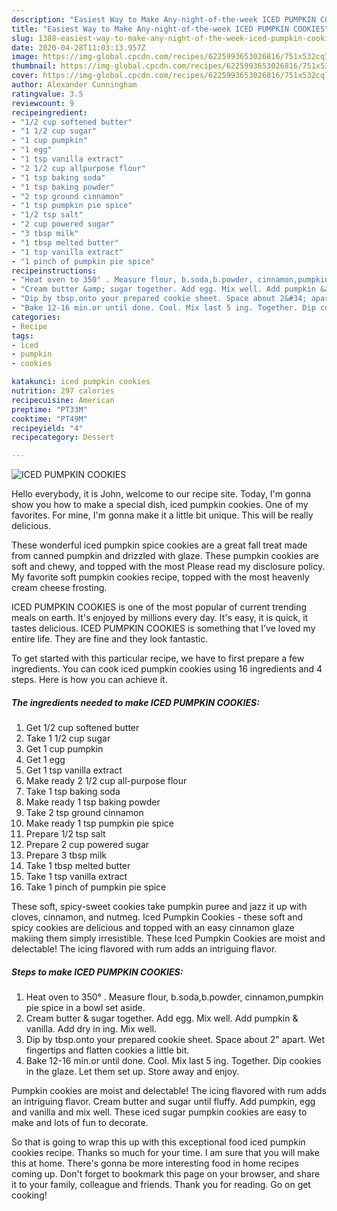 ```yaml
---
description: "Easiest Way to Make Any-night-of-the-week ICED PUMPKIN COOKIES"
title: "Easiest Way to Make Any-night-of-the-week ICED PUMPKIN COOKIES"
slug: 1388-easiest-way-to-make-any-night-of-the-week-iced-pumpkin-cookies
date: 2020-04-28T11:03:13.957Z
image: https://img-global.cpcdn.com/recipes/6225993653026816/751x532cq70/iced-pumpkin-cookies-recipe-main-photo.jpg
thumbnail: https://img-global.cpcdn.com/recipes/6225993653026816/751x532cq70/iced-pumpkin-cookies-recipe-main-photo.jpg
cover: https://img-global.cpcdn.com/recipes/6225993653026816/751x532cq70/iced-pumpkin-cookies-recipe-main-photo.jpg
author: Alexander Cunningham
ratingvalue: 3.5
reviewcount: 9
recipeingredient:
- "1/2 cup softened butter"
- "1 1/2 cup sugar"
- "1 cup pumpkin"
- "1 egg"
- "1 tsp vanilla extract"
- "2 1/2 cup allpurpose flour"
- "1 tsp baking soda"
- "1 tsp baking powder"
- "2 tsp ground cinnamon"
- "1 tsp pumpkin pie spice"
- "1/2 tsp salt"
- "2 cup powered sugar"
- "3 tbsp milk"
- "1 tbsp melted butter"
- "1 tsp vanilla extract"
- "1 pinch of pumpkin pie spice"
recipeinstructions:
- "Heat oven to 350° . Measure flour, b.soda,b.powder, cinnamon,pumpkin pie spice in a bowl set aside."
- "Cream butter &amp; sugar together. Add egg. Mix well. Add pumpkin &amp; vanilla. Add dry in ing. Mix well."
- "Dip by tbsp.onto your prepared cookie sheet. Space about 2&#34; apart. Wet fingertips and flatten cookies a little bit."
- "Bake 12-16 min.or until done. Cool. Mix last 5 ing. Together. Dip cookies in the glaze. Let them set up. Store away and enjoy."
categories:
- Recipe
tags:
- iced
- pumpkin
- cookies

katakunci: iced pumpkin cookies 
nutrition: 297 calories
recipecuisine: American
preptime: "PT33M"
cooktime: "PT49M"
recipeyield: "4"
recipecategory: Dessert

---
```



![ICED PUMPKIN COOKIES](https://img-global.cpcdn.com/recipes/6225993653026816/751x532cq70/iced-pumpkin-cookies-recipe-main-photo.jpg)

Hello everybody, it is John, welcome to our recipe site. Today, I'm gonna show you how to make a special dish, iced pumpkin cookies. One of my favorites. For mine, I'm gonna make it a little bit unique. This will be really delicious.

These wonderful iced pumpkin spice cookies are a great fall treat made from canned pumpkin and drizzled with glaze. These pumpkin cookies are soft and chewy, and topped with the most Please read my disclosure policy. My favorite soft pumpkin cookies recipe, topped with the most heavenly cream cheese frosting.

ICED PUMPKIN COOKIES is one of the most popular of current trending meals on earth. It's enjoyed by millions every day. It's easy, it is quick, it tastes delicious. ICED PUMPKIN COOKIES is something that I've loved my entire life. They are fine and they look fantastic.


To get started with this particular recipe, we have to first prepare a few ingredients. You can cook iced pumpkin cookies using 16 ingredients and 4 steps. Here is how you can achieve it.

<!--inarticleads1-->

##### The ingredients needed to make ICED PUMPKIN COOKIES:

1. Get 1/2 cup softened butter
1. Take 1 1/2 cup sugar
1. Get 1 cup pumpkin
1. Get 1 egg
1. Get 1 tsp vanilla extract
1. Make ready 2 1/2 cup all-purpose flour
1. Take 1 tsp baking soda
1. Make ready 1 tsp baking powder
1. Take 2 tsp ground cinnamon
1. Make ready 1 tsp pumpkin pie spice
1. Prepare 1/2 tsp salt
1. Prepare 2 cup powered sugar
1. Prepare 3 tbsp milk
1. Take 1 tbsp melted butter
1. Take 1 tsp vanilla extract
1. Take 1 pinch of pumpkin pie spice


These soft, spicy-sweet cookies take pumpkin puree and jazz it up with cloves, cinnamon, and nutmeg. Iced Pumpkin Cookies - these soft and spicy cookies are delicious and topped with an easy cinnamon glaze makiing them simply irresistible. These Iced Pumpkin Cookies are moist and delectable! The icing flavored with rum adds an intriguing flavor. 

<!--inarticleads2-->

##### Steps to make ICED PUMPKIN COOKIES:

1. Heat oven to 350° . Measure flour, b.soda,b.powder, cinnamon,pumpkin pie spice in a bowl set aside.
1. Cream butter &amp; sugar together. Add egg. Mix well. Add pumpkin &amp; vanilla. Add dry in ing. Mix well.
1. Dip by tbsp.onto your prepared cookie sheet. Space about 2&#34; apart. Wet fingertips and flatten cookies a little bit.
1. Bake 12-16 min.or until done. Cool. Mix last 5 ing. Together. Dip cookies in the glaze. Let them set up. Store away and enjoy.


Pumpkin cookies are moist and delectable! The icing flavored with rum adds an intriguing flavor. Cream butter and sugar until fluffy. Add pumpkin, egg and vanilla and mix well. These iced sugar pumpkin cookies are easy to make and lots of fun to decorate. 

So that is going to wrap this up with this exceptional food iced pumpkin cookies recipe. Thanks so much for your time. I am sure that you will make this at home. There's gonna be more interesting food in home recipes coming up. Don't forget to bookmark this page on your browser, and share it to your family, colleague and friends. Thank you for reading. Go on get cooking!

